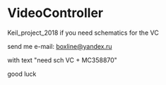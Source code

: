 # VideoController
Keil_project_2018
if you need schematics for the VC

send me e-mail: boxline@yandex.ru

with text "need sch VC + MC358870"

good luck
